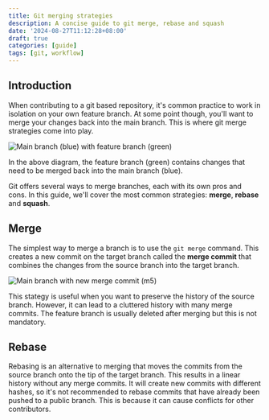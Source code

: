 ```yaml
---
title: Git merging strategies
description: A concise guide to git merge, rebase and squash
date: '2024-08-27T11:12:28+08:00'
draft: true
categories: [guide]
tags: [git, workflow]
---
```

## Introduction

When contributing to a git based repository, it's common practice to work in isolation on your own feature branch. At some point though, you'll want to merge your changes back into the main branch. This is where git merge strategies come into play.

![Main branch (blue) with feature branch (green)](feature-branch.png)

In the above diagram, the feature branch (green) contains changes that need to be merged back into the main branch (blue).

Git offers several ways to merge branches, each with its own pros and cons. In this guide, we'll cover the most common strategies: **merge**, **rebase** and **squash**.

## Merge

The simplest way to merge a branch is to use the `git merge` command. This creates a new commit on the target branch called the **merge commit** that combines the changes from the source branch into the target branch.

![Main branch with new merge commit (m5)](merge.png)

This stategy is useful when you want to preserve the history of the source branch. However, it can lead to a cluttered history with many merge commits. The feature branch is usually deleted after merging but this is not mandatory.

## Rebase

Rebasing is an alternative to merging that moves the commits from the source branch onto the tip of the target branch. This results in a linear history without any merge commits. It will create new commits with different hashes, so it's not recommended to rebase commits that have already been pushed to a public branch. This is because it can cause conflicts for other contributors.